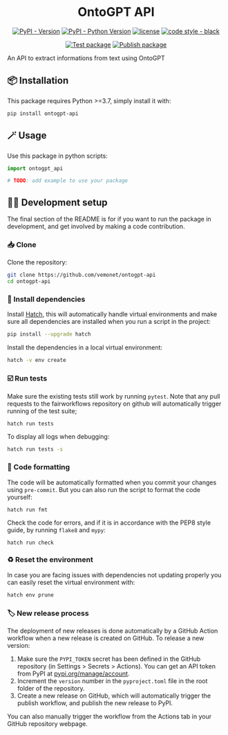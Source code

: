 <div align="center">

# OntoGPT API

[![PyPI - Version](https://img.shields.io/pypi/v/ontogpt-api.svg?logo=pypi&label=PyPI&logoColor=silver)](https://pypi.org/project/ontogpt-api/)
[![PyPI - Python Version](https://img.shields.io/pypi/pyversions/ontogpt-api.svg?logo=python&label=Python&logoColor=silver)](https://pypi.org/project/ontogpt-api/)
[![license](https://img.shields.io/pypi/l/ontogpt-api.svg?color=%2334D058)](https://github.com/vemonet/ontogpt-api/blob/main/LICENSE.txt)
[![code style - black](https://img.shields.io/badge/code%20style-black-000000.svg)](https://github.com/psf/black)

[![Test package](https://github.com/vemonet/ontogpt-api/actions/workflows/test.yml/badge.svg)](https://github.com/vemonet/ontogpt-api/actions/workflows/test.yml)
[![Publish package](https://github.com/vemonet/ontogpt-api/actions/workflows/publish.yml/badge.svg)](https://github.com/vemonet/ontogpt-api/actions/workflows/publish.yml)

</div>

An API to extract informations from text using OntoGPT

## 📦️ Installation

This package requires Python >=3.7, simply install it with:

```shell
pip install ontogpt-api
```

## 🪄 Usage
 Use this package in python scripts:

 ```python
import ontogpt_api

# TODO: add example to use your package
 ```

## 🧑‍💻 Development setup

The final section of the README is for if you want to run the package in development, and get involved by making a code contribution.


### 📥️ Clone

Clone the repository:

```bash
git clone https://github.com/vemonet/ontogpt-api
cd ontogpt-api
```
### 🐣 Install dependencies

Install [Hatch](https://hatch.pypa.io), this will automatically handle virtual environments and make sure all dependencies are installed when you run a script in the project:

```bash
pip install --upgrade hatch
```

Install the dependencies in a local virtual environment:

```bash
hatch -v env create
```

### ☑️ Run tests

Make sure the existing tests still work by running ``pytest``. Note that any pull requests to the fairworkflows repository on github will automatically trigger running of the test suite;

```bash
hatch run tests
```

To display all logs when debugging:

```bash
hatch run tests -s
```

### 🧹 Code formatting

The code will be automatically formatted when you commit your changes using `pre-commit`. But you can also run the script to format the code yourself:

```
hatch run fmt
```

Check the code for errors, and if it is in accordance with the PEP8 style guide, by running `flake8` and `mypy`:

```
hatch run check
```

### ♻️ Reset the environment

In case you are facing issues with dependencies not updating properly you can easily reset the virtual environment with:

```bash
hatch env prune
```

### 🏷️ New release process

The deployment of new releases is done automatically by a GitHub Action workflow when a new release is created on GitHub. To release a new version:

1. Make sure the `PYPI_TOKEN` secret has been defined in the GitHub repository (in Settings > Secrets > Actions). You can get an API token from PyPI at [pypi.org/manage/account](https://pypi.org/manage/account).
2. Increment the `version` number in the `pyproject.toml` file in the root folder of the repository.
3. Create a new release on GitHub, which will automatically trigger the publish workflow, and publish the new release to PyPI.

You can also manually trigger the workflow from the Actions tab in your GitHub repository webpage.
